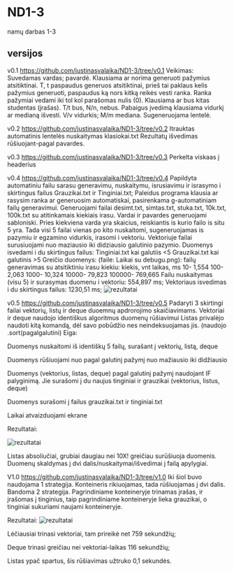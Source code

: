 # ND1-3
namų darbas 1-3
## versijos

v0.1  https://github.com/justinasvalaika/ND1-3/tree/v0.1
Veikimas:
  Suvedamas vardas; pavardė.
  Klausiama ar norima generuoti pažymius atsitiktinai. T, t paspaudus generuos atsitiktinai, prieš tai paklaus kelis pažymius generuoti, paspaudus ką nors kitką reikės vesti ranka. Ranka pažymiai vedami iki tol kol parašomas  nulis (0).
  Klausiama ar bus kitas studentas (įrašas). T/t bus, N/n, nebus.
  Pabaigus įvedimą klausiama vidurkį ar medianą išvesti. V/v vidurkis; M/m mediana.
  Sugeneruojama lentelė.

v0.2 https://github.com/justinasvalaika/ND1-3/tree/v0.2
Itrauktas automatinis lentelės nuskaitymas klasiokai.txt
Rezultatų išvedimas rūšiuojant-pagal pavardes.

v0.3 https://github.com/justinasvalaika/ND1-3/tree/v0.3
Perkelta viskaas į headerius

v0.4 https://github.com/justinasvalaika/ND1-3/tree/v0.4
Papildyta automatiniu failu sarasu generavimu, nuskaitymu, isrusiavimu ir israsymo i skirtingus failus Grauzikai.txt ir Tinginiai.txt;
Paleidus programa klausia ar rasysim ranka ar generuosim automatiskai, pasirenkama g-automatiniam failų generavimui.
Generuojami failai desimt.txt, simtas.txt, stuka.txt, 10k.txt, 100k.txt su atitinkamais kiekiais  irasu. Vardai ir pavardes generuojami sabloniski. Pries kiekviena varda yra skaicius, reiskiantis is kurio failo is situ 5 yra.
Tada visi 5 failai vienas po kito nuskaitomi, sugeneruojamas is pazymiu ir egzamino vidurkis, irasomi i vektoriu.
Vektoriuje failai surusiuojami nuo maziausio iki didziausio galutinio pazymio.
Duomenys isvedami i du skirtingus failus:
Tinginiai.txt kai galutiis <5
Grauzikai.txt kai galutinis >5
Greičio duomenys: (faile: Laikai su debugu.png):
failų generavimas su atsitiktiniu irasu kiekiu:
kiekis, vnt       laikas, ms
10-                1,554
100-              2,063
1000-              10,324
10000-             79,823
100000-            769,665
Failu nuskaitymas (visu 5) ir surasymas duomenu i vektoriu: 554,897 ms;
Vektoriaus isvedimas i du skirtingus failus: 1230,51 ms;
![rezultatai](https://imgur.com/SNUss8m.png)


v0.5 https://github.com/justinasvalaika/ND1-3/tree/v0.5
Padaryti 3 skirtingi failai vektorių, listų ir deque duoemnų apdrorojimo skaičiavimams.
Vektoriai ir deque naudojo identiškus algoritmus duomenų rūšiavimui
Listas privalėjo naudoti kitą komandą, dėl savo pobūdžio nes neindeksuojamas jis. (naudojo .sort(pagalgalutini)
Eiga: 

  Duomenys nuskaitomi iš identiškų 5 failų, surašant į vektorių, listą, deque
  
  Duomenys rūšiuojami nuo pagal galutinį pažymį nuo mažiausio iki didžiausio
  
  Duomenys (vektorius, listas, deque) pagal galutinį pažymį naudojant IF palyginimą. Jie surašomi į du naujus tinginiai ir grauzikai (vektorius, listus, deque)
  
  Duomenys surašomi į failus grauzikai.txt ir tinginiai.txt
  
  Laikai atvaizduojami ekrane
  
  Rezultatai:
  
  ![rezultatai](https://i.imgur.com/DAJYFEe.png)
  
  Listas absoliučiai, grubiai daugiau nei 10X! greičiau surūšiuoja duomenis. 
  Duomenų skaldymas į dvi dalis/nuskaitymai/išvedimai į failą apylygiai.
  
 V1.0 https://github.com/justinasvalaika/ND1-3/tree/v1.0
 Iki šiol buvo naudojama 1 strategija. Konteineris rikiuojamas, tada rūšiuojamas į dvi dalis.
 Bandoma 2 strategija. Pagrindiniame konteineryje trinamas įrašas, ir įrašomas į tinginius, taip pagrindiniame konteineryje lieka grauzikai, o tinginiai sukuriami naujami konteineryje.
 
 Rezultatai:
![rezultatai](https://imgur.com/PwJK0Xx)

Lėčiausiai trinasi vektoriai, tam prireikė net 759 sekundžių;

Deque trinasi greičiau nei vektoriai-laikas 116 sekundžių;

Listas ypač spartus, šis rūšiavimas užtruko 0,1 sekundės.

